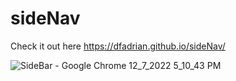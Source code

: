 # sideNav

Check it out here https://dfadrian.github.io/sideNav/

![SideBar - Google Chrome 12_7_2022 5_10_43 PM](https://user-images.githubusercontent.com/89099274/206309143-b552905d-5c41-4dbf-8853-3ae27c4361ec.png)
